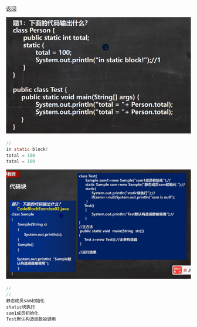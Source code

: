 <meta name="viewport" content="width=device-width, initial-scale=1.0, viewport-fit=cover">

[返回](练习题.md)

![alt text](https://raw.githubusercontent.com/Stolorzs/Picgo/master/ddmakklmxi1.png)


```java
//
in static block!
total = 100
tatal = 100
```


![alt text](https://raw.githubusercontent.com/Stolorzs/Picgo/master/ddmakk2.png)



```java
// 
//
静态成员sam初始化
static块执行
sam1成员初始化
Test默认构造函数被调用
```